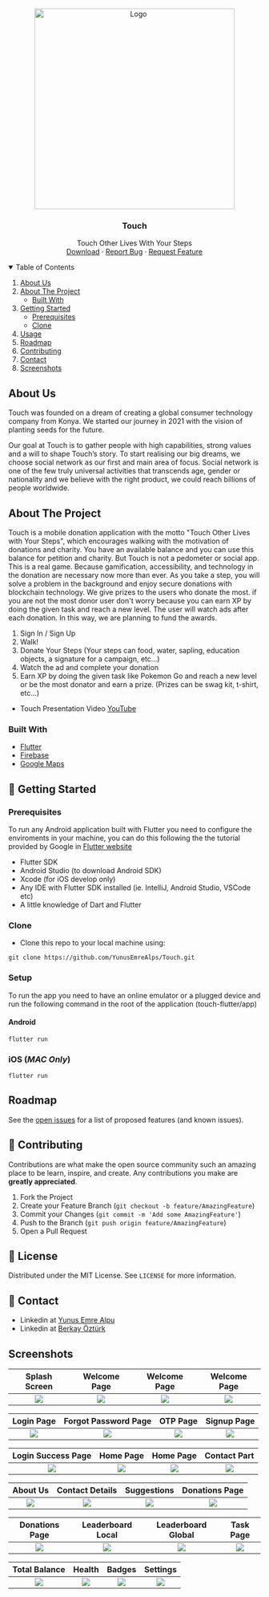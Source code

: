 <!-- PROJECT LOGO -->
<br />
<p align="center">
  <a href="https://github.com/YunusEmreAlps/Touch/tree/master/touch">
    <img src="assets/images/Touch_Logo.png" alt="Logo" width="400">
  </a>

  <h3 align="center">Touch</h3>

  <p align="center">
    Touch Other Lives With Your Steps
    <br />
    <a href="https://github.com/YunusEmreAlps/Touch/tree/master/touch">Download</a>
    ·
    <a href="https://github.com/YunusEmreAlps/Touch/issues">Report Bug</a>
    ·
    <a href="https://github.com/YunusEmreAlps/Touch/issues">Request Feature</a>
  </p>
</p>


<!-- TABLE OF CONTENTS -->
<details open="open">
  <summary>Table of Contents</summary>
  <ol>
    <li>
      <a href="#about-us">About Us</a>
    </li>
    <li>
      <a href="#about-the-project">About The Project</a>
      <ul>
        <li><a href="#built-with">Built With</a></li>
      </ul>
    </li>
    <li>
      <a href="#getting-started">Getting Started</a>
      <ul>
        <li><a href="#prerequisites">Prerequisites</a></li>
        <li><a href="#clone">Clone</a></li>
      </ul>
    </li>
    <li><a href="#usage">Usage</a></li>
    <li><a href="#roadmap">Roadmap</a></li>
    <li><a href="#contributing">Contributing</a></li>
    <li><a href="#contact">Contact</a></li>
    <li><a href="#Screenshots">Screenshots</a></li>
  </ol>
</details>


<!-- ABOUT US -->
## About Us

Touch was founded on a dream of creating a global consumer technology company from Konya. We started our journey in 2021 with the vision of planting seeds for the future.

Our goal at Touch is to gather people with high capabilities, strong values and a will to shape Touch’s story. To start realising our big dreams, we choose social network as our first and main area of focus. Social network is one of the few truly universal activities that transcends age, gender or nationality and we believe with the right product, we could reach billions of people worldwide.


<!-- ABOUT THE PROJECT -->
## About The Project
Touch is a mobile donation application with the motto "Touch Other Lives with Your Steps", which encourages walking with the motivation of donations and charity. You have an available balance and you can use this balance for petition and charity. But Touch is not a pedometer or social app. This is a real game.
Because gamification, accessibility, and technology in the donation are necessary now more than ever. As you take a step, you will solve a problem in the background and enjoy secure donations with blockchain technology.
We give prizes to the users who donate the most. if you are not the most donor user don't worry because you can earn XP by doing the given task and reach a new level.  The user will watch ads after each donation. In this way, we are planning to fund the awards.

1. Sign In / Sign Up
2. Walk!
3. Donate Your Steps (Your steps can food, water, sapling, education objects, a signature for a campaign, etc...)
4. Watch the ad and complete your donation
5. Earn XP by doing the given task like Pokemon Go and reach a new level or be the most donator and earn a prize. (Prizes can be swag kit, t-shirt, etc...)

- Touch Presentation Video [YouTube](https://www.youtube.com/watch?v=5tbQ5a2MBoc)


### Built With

* [Flutter](https://flutter.dev)
* [Firebase](https://firebase.google.com)
* [Google Maps](https://cloud.google.com/maps-platform)


<!-- GETTING STARTED -->
## 🚀 Getting Started

### Prerequisites

To run any Android application built with Flutter you need to configure the enviroments in your machine, you can do this following the the tutorial provided by Google in [Flutter website](https://flutter.dev/docs/get-started/install)

- Flutter SDK
- Android Studio (to download Android SDK)
- Xcode (for iOS develop only)
- Any IDE with Flutter SDK installed (ie. IntelliJ, Android Studio, VSCode etc)
- A little knowledge of Dart and Flutter

### Clone

- Clone this repo to your local machine using:

```
git clone https://github.com/YunusEmreAlps/Touch.git
```

### Setup

To run the app you need to have an online emulator or a plugged device and run the following command in the root of the application (touch-flutter/app)

#### Android
```
flutter run
``` 
### iOS (_MAC Only_)

```
flutter run
``` 

<!-- ROADMAP -->
## Roadmap

See the [open issues](https://github.com/YunusEmreAlps/Touch/issues) for a list of proposed features (and known issues).


<!-- CONTRIBUTING -->
## 🤔 Contributing

Contributions are what make the open source community such an amazing place to be learn, inspire, and create. Any contributions you make are **greatly appreciated**.

1. Fork the Project
2. Create your Feature Branch (`git checkout -b feature/AmazingFeature`)
3. Commit your Changes (`git commit -m 'Add some AmazingFeature'`)
4. Push to the Branch (`git push origin feature/AmazingFeature`)
5. Open a Pull Request


<!-- LICENSE -->
## 📝 License

Distributed under the MIT License. See `LICENSE` for more information.


<!-- CONTACT -->
## 📌 Contact

- Linkedin at [Yunus Emre Alpu](https://www.linkedin.com/in/yunus-emre-alpu-5b1496151/)
- Linkedin at [Berkay Öztürk](https://www.linkedin.com/in/berkay-öztürk-0694a4208/)

<!-- SCREENSHOTS -->
## Screenshots

Splash Screen               |  Welcome Page               | Welcome Page               |  Welcome Page
:-------------------------:|:-------------------------:|:-------------------------:|:-------------------------:
![](https://github.com/YunusEmreAlps/Touch/blob/master/touch/assets/github/1.jpg?raw=true)|![](https://github.com/YunusEmreAlps/Touch/blob/master/touch/assets/github/2.jpg?raw=true)|![](https://github.com/YunusEmreAlps/Touch/blob/master/touch/assets/github/3.jpg?raw=true)|![](https://github.com/YunusEmreAlps/Touch/blob/master/touch/assets/github/4.jpg?raw=true)|

Login Page              |  Forgot Password Page               | OTP Page               |  Signup Page
:-------------------------:|:-------------------------:|:-------------------------:|:-------------------------:
![](https://github.com/YunusEmreAlps/Touch/blob/master/touch/assets/github/5.jpg?raw=true)|![](https://github.com/YunusEmreAlps/Touch/blob/master/touch/assets/github/6.jpg?raw=true)|![](https://github.com/YunusEmreAlps/Touch/blob/master/touch/assets/github/7.jpg?raw=true)|![](https://github.com/YunusEmreAlps/Touch/blob/master/touch/assets/github/8.jpg?raw=true)|

Login Success Page              |  Home Page               | Home Page               |  Contact Part
:-------------------------:|:-------------------------:|:-------------------------:|:-------------------------:
![](https://github.com/YunusEmreAlps/Touch/blob/master/touch/assets/github/9.jpg?raw=true)|![](https://github.com/YunusEmreAlps/Touch/blob/master/touch/assets/github/10.jpg?raw=true)|![](https://github.com/YunusEmreAlps/Touch/blob/master/touch/assets/github/11.jpg?raw=true)|![](https://github.com/YunusEmreAlps/Touch/blob/master/touch/assets/github/12.jpg?raw=true)|

About Us              |  Contact Details              | Suggestions               |  Donations Page
:-------------------------:|:-------------------------:|:-------------------------:|:-------------------------:
![](https://github.com/YunusEmreAlps/Touch/blob/master/touch/assets/github/13.jpg?raw=true)|![](https://github.com/YunusEmreAlps/Touch/blob/master/touch/assets/github/14.jpg?raw=true)|![](https://github.com/YunusEmreAlps/Touch/blob/master/touch/assets/github/15.jpg?raw=true)|![](https://github.com/YunusEmreAlps/Touch/blob/master/touch/assets/github/16.jpg?raw=true)|

Donations Page             |  Leaderboard Local        | Leaderboard Global               |  Task Page 
:-------------------------:|:-------------------------:|:-------------------------:|:-------------------------:
![](https://github.com/YunusEmreAlps/Touch/blob/master/touch/assets/github/17.jpg?raw=true)|![](https://github.com/YunusEmreAlps/Touch/blob/master/touch/assets/github/18.jpg?raw=true)|![](https://github.com/YunusEmreAlps/Touch/blob/master/touch/assets/github/19.jpg?raw=true)|![](https://github.com/YunusEmreAlps/Touch/blob/master/touch/assets/github/20.jpg?raw=true)|

Total Balance           |  Health           | Badges               |  Settings
:-------------------------:|:-------------------------:|:-------------------------:|:-------------------------:
![](https://github.com/YunusEmreAlps/Touch/blob/master/touch/assets/github/21.jpg?raw=true)|![](https://github.com/YunusEmreAlps/Touch/blob/master/touch/assets/github/22.jpg?raw=true)|![](https://github.com/YunusEmreAlps/Touch/blob/master/touch/assets/github/23.jpg?raw=true)|![](https://github.com/YunusEmreAlps/Touch/blob/master/touch/assets/github/24.jpg?raw=true)|